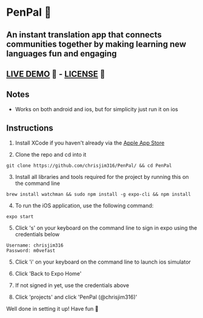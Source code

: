 # **PenPal** 🌇
## An instant translation app that connects communities together by making learning new languages fun and engaging
## [LIVE DEMO](https://snack.expo.io/@chrisjim316/penpal) 📱 - [LICENSE](https://github.com/chrisjim316/PenPal/blob/master/LICENSE) 📝

## Notes
* Works on both android and ios, but for simplicity just run it on ios

## Instructions

1. Install XCode if you haven't already via the [Apple App Store](https://itunes.apple.com/app/xcode/id497799835)

2. Clone the repo and cd into it
```
git clone https://github.com/chrisjim316/PenPal/ && cd PenPal
```

3. Install all libraries and tools required for the project by running this on the command line 
```
brew install watchman && sudo npm install -g expo-cli && npm install
```

4. To run the iOS application, use the following command:
```
expo start
```
5. Click 's' on your keyboard on the command line to sign in expo using the credentials below
```
Username: chrisjim316
Password: m0vefast
```

5. Click 'i' on your keyboard on the command line to launch ios simulator

6. Click 'Back to Expo Home'

7. If not signed in yet, use the credentials above

8. Click 'projects' and click 'PenPal (@chrisjim316)'

Well done in setting it up! Have fun 🎉


